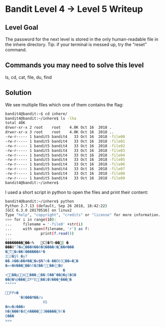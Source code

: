 # Bandit Level 4 → Level 5 Writeup
## Level Goal
The password for the next level is stored in the only human-readable file in the inhere directory. Tip: if your terminal is messed up, try the “reset” command.

## Commands you may need to solve this level
ls, cd, cat, file, du, find

## Solution

We see multiple files which one of them contains the flag:
```bash
bandit4@bandit:~$ cd inhere/
bandit4@bandit:~/inhere$ ls -lha
total 48K
drwxr-xr-x 2 root    root    4.0K Oct 16  2018 .
drwxr-xr-x 3 root    root    4.0K Oct 16  2018 ..
-rw-r----- 1 bandit5 bandit4   33 Oct 16  2018 -file00
-rw-r----- 1 bandit5 bandit4   33 Oct 16  2018 -file01
-rw-r----- 1 bandit5 bandit4   33 Oct 16  2018 -file02
-rw-r----- 1 bandit5 bandit4   33 Oct 16  2018 -file03
-rw-r----- 1 bandit5 bandit4   33 Oct 16  2018 -file04
-rw-r----- 1 bandit5 bandit4   33 Oct 16  2018 -file05
-rw-r----- 1 bandit5 bandit4   33 Oct 16  2018 -file06
-rw-r----- 1 bandit5 bandit4   33 Oct 16  2018 -file07
-rw-r----- 1 bandit5 bandit4   33 Oct 16  2018 -file08
-rw-r----- 1 bandit5 bandit4   33 Oct 16  2018 -file09
bandit4@bandit:~/inhere$ 
```
I used a short script in python to open the files and print their content:
```bash
bandit4@bandit:~/inhere$ python
Python 2.7.13 (default, Sep 26 2018, 18:42:22) 
[GCC 6.3.0 20170516] on linux2
Type "help", "copyright", "credits" or "license" for more information.
>>> for i in range(10):
...     filename = '-file0' +str(i)
...     with open(filename, 'r') as f:
...             print(f.read())
... 
����������~%	C[�걱>��| �
���U"7�w���H��ê�Q����(���#���
�T�v��(�ִ�����A*�
2J�Ş؇_�y7
��.A��u��#���w$N?c�-��Db3��=��
�=<�W�����ht�Z��!��{�U
                          �
+��pm���;��:D��^��@�gl�Q�
��@�%@���ZP*E��1�V���̫*����
*****

FPn�
      '�U���M��/u
                 XS
�mu�z���х
N�{���Y�d4����]3�����9(�
Q���
>>> 
```
